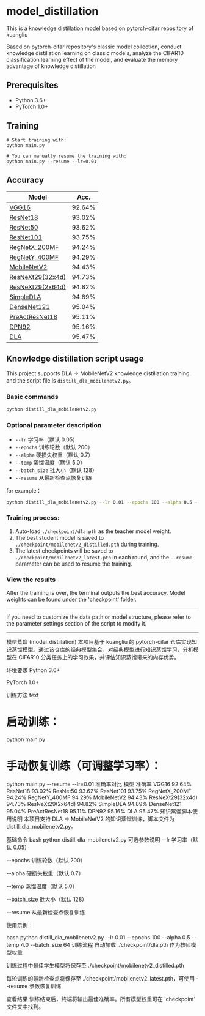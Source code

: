 # model_distillation
This is a knowledge distillation model based on pytorch-cifar repository of kuangliu

Based on pytorch-cifar repository's classic model collection, conduct knowledge distillation learning on classic models, analyze the CIFAR10 classification learning effect of the model, and evaluate the memory advantage of knowledge distillation

## Prerequisites

- Python 3.6+
- PyTorch 1.0+

## Training

```
# Start training with: 
python main.py

# You can manually resume the training with: 
python main.py --resume --lr=0.01
```

## Accuracy

| Model                                                | Acc.   |
| ---------------------------------------------------- | ------ |
| [VGG16](https://arxiv.org/abs/1409.1556)             | 92.64% |
| [ResNet18](https://arxiv.org/abs/1512.03385)         | 93.02% |
| [ResNet50](https://arxiv.org/abs/1512.03385)         | 93.62% |
| [ResNet101](https://arxiv.org/abs/1512.03385)        | 93.75% |
| [RegNetX_200MF](https://arxiv.org/abs/2003.13678)    | 94.24% |
| [RegNetY_400MF](https://arxiv.org/abs/2003.13678)    | 94.29% |
| [MobileNetV2](https://arxiv.org/abs/1801.04381)      | 94.43% |
| [ResNeXt29(32x4d)](https://arxiv.org/abs/1611.05431) | 94.73% |
| [ResNeXt29(2x64d)](https://arxiv.org/abs/1611.05431) | 94.82% |
| [SimpleDLA](https://arxiv.org/abs/1707.064)          | 94.89% |
| [DenseNet121](https://arxiv.org/abs/1608.06993)      | 95.04% |
| [PreActResNet18](https://arxiv.org/abs/1603.05027)   | 95.11% |
| [DPN92](https://arxiv.org/abs/1707.01629)            | 95.16% |
| [DLA](https://arxiv.org/pdf/1707.06484.pdf)          | 95.47% |

## Knowledge distillation script usage

This project supports DLA → MobileNetV2 knowledge distillation training, and the script file is `distill_dla_mobilenetv2.py`。

### Basic commands

```bash
python distill_dla_mobilenetv2.py
```

### Optional parameter description

- `--lr` 学习率（默认 0.05）
- `--epochs` 训练轮数（默认 200）
- `--alpha` 硬损失权重（默认 0.7）
- `--temp` 蒸馏温度（默认 5.0）
- `--batch_size` 批大小（默认 128）
- `--resume` 从最新检查点恢复训练

for example：

```bash
python distill_dla_mobilenetv2.py --lr 0.01 --epochs 100 --alpha 0.5 --temp 4.0 --batch_size 64
```

### Training process:

1. Auto-load `./checkpoint/dla.pth` as the teacher model weight.
2. The best student model is saved to `./checkpoint/mobilenetv2_distilled.pth` during training.
3. The latest checkpoints will be saved to `./checkpoint/mobilenetv2_latest.pth` in each round, and the `--resume` parameter can be used to resume the training.

### View the results

After the training is over, the terminal outputs the best accuracy. Model weights can be found under the 'checkpoint' folder.

---

If you need to customize the data path or model structure, please refer to the parameter settings section of the script to modify it.

---

模型蒸馏 (model_distillation)
本项目基于 kuangliu 的 pytorch-cifar 仓库实现知识蒸馏模型。通过该仓库的经典模型集合，对经典模型进行知识蒸馏学习，分析模型在 CIFAR10 分类任务上的学习效果，并评估知识蒸馏带来的内存优势。

环境要求
Python 3.6+

PyTorch 1.0+

训练方法
text
# 启动训练：
python main.py

# 手动恢复训练（可调整学习率）：
python main.py --resume --lr=0.01
准确率对比
模型	准确率
VGG16	92.64%
ResNet18	93.02%
ResNet50	93.62%
ResNet101	93.75%
RegNetX_200MF	94.24%
RegNetY_400MF	94.29%
MobileNetV2	94.43%
ResNeXt29(32x4d)	94.73%
ResNeXt29(2x64d)	94.82%
SimpleDLA	94.89%
DenseNet121	95.04%
PreActResNet18	95.11%
DPN92	95.16%
DLA	95.47%
知识蒸馏脚本使用说明
本项目支持 DLA → MobileNetV2 的知识蒸馏训练，脚本文件为 distill_dla_mobilenetv2.py。

基础命令
bash
python distill_dla_mobilenetv2.py
可选参数说明
--lr 学习率（默认 0.05）

--epochs 训练轮数（默认 200）

--alpha 硬损失权重（默认 0.7）

--temp 蒸馏温度（默认 5.0）

--batch_size 批大小（默认 128）

--resume 从最新检查点恢复训练

使用示例：

bash
python distill_dla_mobilenetv2.py --lr 0.01 --epochs 100 --alpha 0.5 --temp 4.0 --batch_size 64
训练流程
自动加载 ./checkpoint/dla.pth 作为教师模型权重

训练过程中最佳学生模型将保存至 ./checkpoint/mobilenetv2_distilled.pth

每轮训练的最新检查点将保存至 ./checkpoint/mobilenetv2_latest.pth，可使用 --resume 参数恢复训练

查看结果
训练结束后，终端将输出最佳准确率。所有模型权重可在 'checkpoint' 文件夹中找到。
